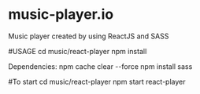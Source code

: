 # music-player.io
Music  player created by using ReactJS  and SASS


#USAGE
cd music/react-player npm install

Dependencies: 
npm cache clear --force
npm install sass

#To start 
cd music/react-player
npm start react-player
